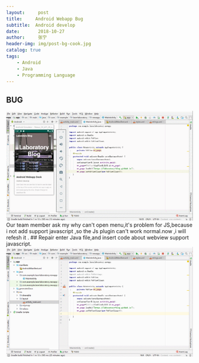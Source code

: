 ```yaml
---
layout:     post
title:     Android Webapp Bug
subtitle:  Android develop 
date:       2018-10-27 
author:     张宁
header-img: img/post-bg-cook.jpg
catalog: true
tags:
    - Android
    - Java
    - Programming Language
---
```

## BUG
<img src='/img/android-webapp-bug-found.gif'>
Our team member ask my why can't open menu,it's problem for JS,because i not add support javascript ,so the Js plugin can't work normal.now ,i will refesh it .
## Repair
enter Java file,and insert code about webview support javascript.
<img src="/img/android-webapp-bug-repair.gif">